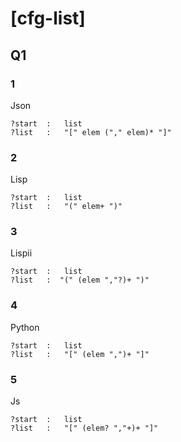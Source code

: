 # [cfg-list]

## Q1

### 1

Json
```
?start  :   list
?list   :   "[" elem ("," elem)* "]"
```

### 2

Lisp
```
?start  :   list
?list   :   "(" elem+ ")"
```

### 3

Lispii
```
?start  :   list
?list   :  "(" (elem ","?)+ ")"
```

### 4

Python
```
?start  :   list
?list   :   "[" (elem ",")+ "]"
```
### 5

Js
```
?start  :   list
?list   :   "[" (elem? ","+)+ "]"
```